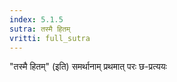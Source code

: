 ```yaml
---
index: 5.1.5
sutra: तस्मै हितम्
vritti: full_sutra
---
```


"तस्मै हितम्" (इति) समर्थानाम् प्रथमात् परः छ-प्रत्ययः
